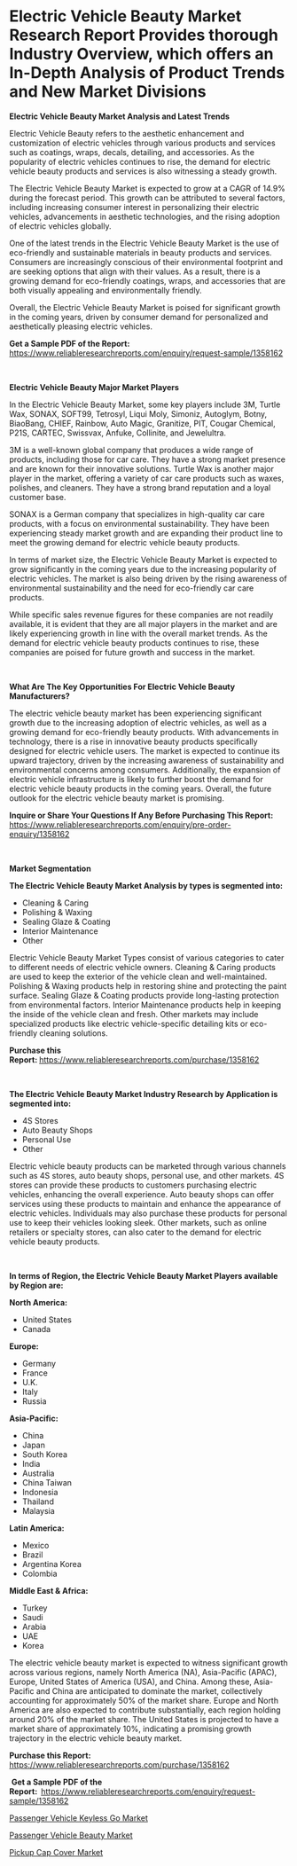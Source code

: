 <p><h1>Electric Vehicle Beauty Market Research Report Provides thorough Industry Overview, which offers an In-Depth Analysis of Product Trends and New Market Divisions</h1></p><p><strong>Electric Vehicle Beauty Market Analysis and Latest Trends</strong></p>
<p><p>Electric Vehicle Beauty refers to the aesthetic enhancement and customization of electric vehicles through various products and services such as coatings, wraps, decals, detailing, and accessories. As the popularity of electric vehicles continues to rise, the demand for electric vehicle beauty products and services is also witnessing a steady growth.</p><p>The Electric Vehicle Beauty Market is expected to grow at a CAGR of 14.9% during the forecast period. This growth can be attributed to several factors, including increasing consumer interest in personalizing their electric vehicles, advancements in aesthetic technologies, and the rising adoption of electric vehicles globally.</p><p>One of the latest trends in the Electric Vehicle Beauty Market is the use of eco-friendly and sustainable materials in beauty products and services. Consumers are increasingly conscious of their environmental footprint and are seeking options that align with their values. As a result, there is a growing demand for eco-friendly coatings, wraps, and accessories that are both visually appealing and environmentally friendly.</p><p>Overall, the Electric Vehicle Beauty Market is poised for significant growth in the coming years, driven by consumer demand for personalized and aesthetically pleasing electric vehicles.</p></p>
<p><strong>Get a Sample PDF of the Report:&nbsp;</strong> <a href="https://www.reliableresearchreports.com/enquiry/request-sample/1358162">https://www.reliableresearchreports.com/enquiry/request-sample/1358162</a></p>
<p>&nbsp;</p>
<p><strong>Electric Vehicle Beauty Major Market Players</strong></p>
<p><p>In the Electric Vehicle Beauty Market, some key players include 3M, Turtle Wax, SONAX, SOFT99, Tetrosyl, Liqui Moly, Simoniz, Autoglym, Botny, BiaoBang, CHIEF, Rainbow, Auto Magic, Granitize, PIT, Cougar Chemical, P21S, CARTEC, Swissvax, Anfuke, Collinite, and Jewelultra. </p><p>3M is a well-known global company that produces a wide range of products, including those for car care. They have a strong market presence and are known for their innovative solutions. Turtle Wax is another major player in the market, offering a variety of car care products such as waxes, polishes, and cleaners. They have a strong brand reputation and a loyal customer base.</p><p>SONAX is a German company that specializes in high-quality car care products, with a focus on environmental sustainability. They have been experiencing steady market growth and are expanding their product line to meet the growing demand for electric vehicle beauty products.</p><p>In terms of market size, the Electric Vehicle Beauty Market is expected to grow significantly in the coming years due to the increasing popularity of electric vehicles. The market is also being driven by the rising awareness of environmental sustainability and the need for eco-friendly car care products.</p><p>While specific sales revenue figures for these companies are not readily available, it is evident that they are all major players in the market and are likely experiencing growth in line with the overall market trends. As the demand for electric vehicle beauty products continues to rise, these companies are poised for future growth and success in the market.</p></p>
<p>&nbsp;</p>
<p><strong>What Are The Key Opportunities For Electric Vehicle Beauty Manufacturers?</strong></p>
<p><p>The electric vehicle beauty market has been experiencing significant growth due to the increasing adoption of electric vehicles, as well as a growing demand for eco-friendly beauty products. With advancements in technology, there is a rise in innovative beauty products specifically designed for electric vehicle users. The market is expected to continue its upward trajectory, driven by the increasing awareness of sustainability and environmental concerns among consumers. Additionally, the expansion of electric vehicle infrastructure is likely to further boost the demand for electric vehicle beauty products in the coming years. Overall, the future outlook for the electric vehicle beauty market is promising.</p></p>
<p><strong>Inquire or Share Your Questions If Any Before Purchasing This Report:</strong> <a href="https://www.reliableresearchreports.com/enquiry/pre-order-enquiry/1358162">https://www.reliableresearchreports.com/enquiry/pre-order-enquiry/1358162</a></p>
<p>&nbsp;</p>
<p><strong>Market Segmentation</strong></p>
<p><strong>The Electric Vehicle Beauty Market Analysis by types is segmented into:</strong></p>
<p><ul><li>Cleaning & Caring</li><li>Polishing & Waxing</li><li>Sealing Glaze & Coating</li><li>Interior Maintenance</li><li>Other</li></ul></p>
<p><p>Electric Vehicle Beauty Market Types consist of various categories to cater to different needs of electric vehicle owners. Cleaning & Caring products are used to keep the exterior of the vehicle clean and well-maintained. Polishing & Waxing products help in restoring shine and protecting the paint surface. Sealing Glaze & Coating products provide long-lasting protection from environmental factors. Interior Maintenance products help in keeping the inside of the vehicle clean and fresh. Other markets may include specialized products like electric vehicle-specific detailing kits or eco-friendly cleaning solutions.</p></p>
<p><strong>Purchase this Report:&nbsp;</strong><a href="https://www.reliableresearchreports.com/purchase/1358162">https://www.reliableresearchreports.com/purchase/1358162</a></p>
<p>&nbsp;</p>
<p><strong>The Electric Vehicle Beauty Market Industry Research by Application is segmented into:</strong></p>
<p><ul><li>4S Stores</li><li>Auto Beauty Shops</li><li>Personal Use</li><li>Other</li></ul></p>
<p><p>Electric vehicle beauty products can be marketed through various channels such as 4S stores, auto beauty shops, personal use, and other markets. 4S stores can provide these products to customers purchasing electric vehicles, enhancing the overall experience. Auto beauty shops can offer services using these products to maintain and enhance the appearance of electric vehicles. Individuals may also purchase these products for personal use to keep their vehicles looking sleek. Other markets, such as online retailers or specialty stores, can also cater to the demand for electric vehicle beauty products.</p></p>
<p>&nbsp;</p>
<p><strong>In terms of Region, the Electric Vehicle Beauty Market Players available by Region are:</strong></p>
<p>
    <p> <strong> North America: </strong>
        <ul>
            <li>United States</li>
            <li>Canada</li>
        </ul>
        </p> 
    <p> <strong> Europe: </strong>
        <ul>
            <li>Germany</li>
            <li>France</li>
            <li>U.K.</li>
            <li>Italy</li>
            <li>Russia</li>
        </ul>
        </p> 
    <p> <strong> Asia-Pacific: </strong>
        <ul>
            <li>China</li>
            <li>Japan</li>
            <li>South Korea</li>
            <li>India</li>
            <li>Australia</li>
            <li>China Taiwan</li>
            <li>Indonesia</li>
            <li>Thailand</li>
            <li>Malaysia</li>
        </ul>
        </p> 
    <p> <strong> Latin America: </strong>
        <ul>
            <li>Mexico</li>
            <li>Brazil</li>
            <li>Argentina Korea</li>
            <li>Colombia</li>
        </ul>
        </p> 
    <p> <strong> Middle East & Africa: </strong>
        <ul>
            <li>Turkey</li>
            <li>Saudi</li>
            <li>Arabia</li>
            <li>UAE</li>
            <li>Korea</li>
        </ul>
    </p>
    </p>
<p><p>The electric vehicle beauty market is expected to witness significant growth across various regions, namely North America (NA), Asia-Pacific (APAC), Europe, United States of America (USA), and China. Among these, Asia-Pacific and China are anticipated to dominate the market, collectively accounting for approximately 50% of the market share. Europe and North America are also expected to contribute substantially, each region holding around 20% of the market share. The United States is projected to have a market share of approximately 10%, indicating a promising growth trajectory in the electric vehicle beauty market.</p></p>
<p><strong>Purchase this Report: </strong><a href="https://www.reliableresearchreports.com/purchase/1358162">https://www.reliableresearchreports.com/purchase/1358162</a></p>
<p>&nbsp;<strong>Get a Sample PDF of the Report:&nbsp;&nbsp;</strong><a href="https://www.reliableresearchreports.com/enquiry/request-sample/1358162">https://www.reliableresearchreports.com/enquiry/request-sample/1358162</a></p>
<p><strong></strong></p>
<p><p><a href="https://github.com/julyju69/Market-Research-Report-List-2/blob/main/passenger-vehicle-keyless-go-market.md">Passenger Vehicle Keyless Go Market</a></p><p><a href="https://github.com/kosella/Market-Research-Report-List-2/blob/main/passenger-vehicle-beauty-market.md">Passenger Vehicle Beauty Market</a></p><p><a href="https://github.com/nathandecarvalho/Market-Research-Report-List-2/blob/main/pickup-cap-cover-market.md">Pickup Cap Cover Market</a></p></p>